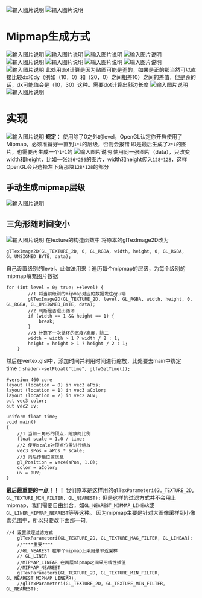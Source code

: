 ![输入图片说明](/imgs/2024-10-27/HXXMESHfOhzZ7TBM.png)
![输入图片说明](/imgs/2024-10-27/VpRKtIXh3LdjQwQh.png)

# Mipmap生成方式
![输入图片说明](/imgs/2024-10-27/WnH5md67UslU9Ph9.png)
![输入图片说明](/imgs/2024-10-27/zNaiuYKYFVzpaBiy.png)
![输入图片说明](/imgs/2024-10-27/EziP1YDJyyyrkBO7.png)
![输入图片说明](/imgs/2024-10-27/dxILoFRLHn5MUZLw.png)
![输入图片说明](/imgs/2024-10-27/3IbcSjWPIiMp2X5f.png)
![输入图片说明](/imgs/2024-10-27/M8mTNQbkii610qBC.png)
![输入图片说明](/imgs/2024-10-27/baSgPHlSpSA93fhy.png)
![输入图片说明](/imgs/2024-10-27/YxneQRLSI775uahU.png)
![输入图片说明](/imgs/2024-10-27/OcdNimEhaKxJ7PV2.png)
此处用dot计算是因为贴图可能是歪的，如果是正的那当然可以直接比较dx和dy（例如（10，0）和（20，0）之间相差10）之间的差值，但是歪的话，dx可能值会是（10，30）这种。需要dot计算出斜边长度
![输入图片说明](/imgs/2024-10-27/QUOyuXHB9AnLKcMB.png)![输入图片说明](/imgs/2024-10-27/VcKIOGj5WaT26vHV.png)
# 实现
![输入图片说明](/imgs/2024-10-27/HNG4N1yGQg4cfMdG.png)
**规定**：
使用除了0之外的level，OpenGL认定你开启使用了Mipmap，必须准备好一直到`1*1`的层级，否则会报错
即是最后生成了`2*1`的图片，也需要再生成一个`1*1`的
![输入图片说明](/imgs/2024-10-27/iPDOZZqgzvfNfVOK.png)
使用同一张图片（data），只改变width和height，比如一张`256*256`的图片，width和height传入`128*128`，这样OpenGL会只选择左下角那块`128*128`的部分
## 手动生成mipmap层级
![输入图片说明](/imgs/2024-10-27/fCyrCrJ96z4eDn6R.png)
## 三角形随时间变小
![输入图片说明](/imgs/2024-10-27/EY9G9rShjdL29bn1.png)
在texture的构造函数中
将原本的glTexImage2D改为
```
glTexImage2D(GL_TEXTURE_2D, 0, GL_RGBA, width, height, 0, GL_RGBA, GL_UNSIGNED_BYTE, data);
```
自己设置级别的level。此做法用来：遍历每个mipmap的层级，为每个级别的mipmap填充图片数据
```
for (int level = 0; true; ++level) {
        //1 将当前级别的mipmap对应的数据发往gpu端
        glTexImage2D(GL_TEXTURE_2D, level, GL_RGBA, width, height, 0, GL_RGBA, GL_UNSIGNED_BYTE, data);
        //2 判断是否退出循环
        if (width == 1 && height == 1) {
            break;
        }
        //3 计算下一次循环的宽度/高度，除二
        width = width > 1 ? width / 2 : 1;
        height = height > 1 ? height / 2 : 1;
    }
```
然后在vertex.glsl中，添加时间并利用时间进行缩放，此处要去main中绑定time：`shader->setFloat("time", glfwGetTime());`
```
#version 460 core
layout (location = 0) in vec3 aPos;
layout (location = 1) in vec3 aColor;
layout (location = 2) in vec2 aUV;
out vec3 color;
out vec2 uv;

uniform float time;
void main()
{
    //1 当前三角形的顶点，缩放的比例
    float scale = 1.0 / time;
    //2 使用scale对顶点位置进行缩放
    vec3 sPos = aPos * scale;
    //3 向后传输位置信息
    gl_Position = vec4(sPos, 1.0);
    color = aColor;
    uv = aUV;
}
```
**最后最重要的一点！！！**
我们原本是这样用的`glTexParameteri(GL_TEXTURE_2D, GL_TEXTURE_MIN_FILTER, GL_NEAREST);`
但是这样的过滤方式并不会用上mipmap，我们需要自由组合，如`GL_NEAREST_MIPMAP_LINEAR`或`GL_LINER_MIPMAP_NEAREST`等等这种。
因为mipmap主要是针对大图像采样到小像素范围中，所以只要改下面那一句。
```
//4 设置纹理过滤方式
    glTexParameteri(GL_TEXTURE_2D, GL_TEXTURE_MAG_FILTER, GL_LINEAR);
    //****重要****
    //GL_NEAREST 在单个mipmap上采用最邻近采样
    // GL_LINER
    //MIPMAP_LINEAR 在两层mipmap之间采用线性插值
    //MIPMAP_NEAREST 
    glTexParameteri(GL_TEXTURE_2D, GL_TEXTURE_MIN_FILTER, GL_NEAREST_MIPMAP_LINEAR);
    //glTexParameteri(GL_TEXTURE_2D, GL_TEXTURE_MIN_FILTER, GL_NEAREST);
```
<!--stackedit_data:
eyJoaXN0b3J5IjpbNjA3NDg5NDg2LDI1NDQ2MTk4NCwxNDI1Mz
MzNzEzLC03Mjk4NzY3MTksNjIxMzg0OTI2LC00NDEzOTYxMzks
LTY1NTA4ODY2NSwtNDM4NjU5ODUxLC02MTExNjAzLDEyNzkyOT
A1NDYsLTQ1NzgxODU3MiwtMTA0MTk4MDA2MCwtMTAzNjI2MzY3
OSwtMTQ4NTc3Njg2NCwtMTAxMzI1MjA0MywyMDc3NDcyMjk4XX
0=
-->